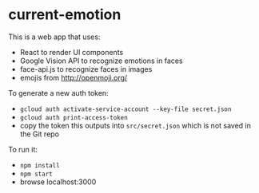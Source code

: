 # current-emotion

This is a web app that uses:

- React to render UI components
- Google Vision API to recognize emotions in faces
- face-api.js to recognize faces in images
- emojis from http://openmoji.org/

To generate a new auth token:

- `gcloud auth activate-service-account --key-file secret.json`
- `gcloud auth print-access-token`
- copy the token this outputs into `src/secret.json`
  which is not saved in the Git repo

To run it:

- `npm install`
- `npm start`
- browse localhost:3000
